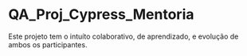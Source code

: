 # QA_Proj_Cypress_Mentoria

Este projeto tem o intuíto colaborativo, de aprendizado, e evolução de ambos os participantes.
